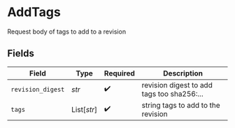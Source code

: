 # AddTags

Request body of tags to add to a revision


## Fields

| Field                                      | Type                                       | Required                                   | Description                                |
| ------------------------------------------ | ------------------------------------------ | ------------------------------------------ | ------------------------------------------ |
| `revision_digest`                          | *str*                                      | :heavy_check_mark:                         | revision digest to add tags too sha256:... |
| `tags`                                     | List[*str*]                                | :heavy_check_mark:                         | string tags to add to the revision         |